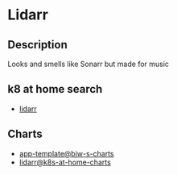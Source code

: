 # Lidarr

## Description

Looks and smells like Sonarr but made for music

## k8 at home search

- [lidarr](https://nanne.dev/k8s-at-home-search/#/lidarr)

## Charts

- [app-template@bjw-s-charts](https://bjw-s.github.io/helm-charts/)
- [lidarr@k8s-at-home-charts](https://k8s-at-home.com/charts/)
